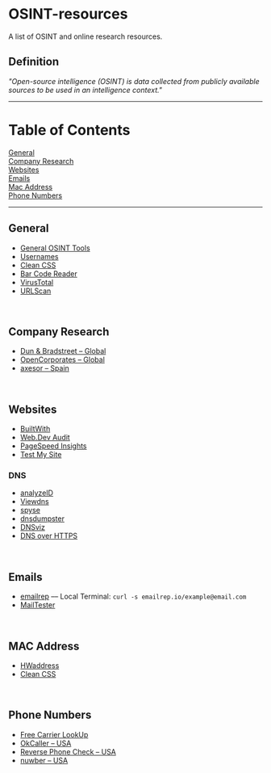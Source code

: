 # OSINT-resources
A list of OSINT and online research resources.

## Definition
_"Open-source intelligence (OSINT) is data collected from publicly available sources to be used in an intelligence context."_

***

# Table of Contents
[General](#general)  
[Company Research](#company)  
[Websites](#dns)  
[Emails](#email) <br>
[Mac Address](#mac) <br>
[Phone Numbers](#phone) 

***

<a name="general"/>

## General

* [General OSINT Tools](https://www.aware-online.com/en/osint-tools/)
* [Usernames](https://checkusernames.com/)
* [Clean CSS](https://www.cleancss.com/)
* [Bar Code Reader](https://online-barcode-reader.inliteresearch.com/default.aspx)
* [VirusTotal](https://www.virustotal.com/gui/)
* [URLScan](https://urlscan.io/)
<br>

<a name="company"/>

## Company Research

* [Dun & Bradstreet – Global](https://www.dnb.com/business-directory.html)
* [OpenCorporates – Global](https://opencorporates.com/)
* [axesor – Spain](https://www.axesor.es/)
<br>

<a name="dns"/>

## Websites

* [BuiltWith](https://builtwith.com/)
* [Web.Dev Audit](https://web.dev/measure/)
* [PageSpeed Insights](https://developers.google.com/speed/pagespeed/insights/)
* [Test My Site](https://www.thinkwithgoogle.com/feature/testmysite/)

### DNS

* [analyzeID](https://analyzeid.com/)
* [Viewdns](https://viewdns.info/)
* [spyse](https://spyse.com/tools)
* [dnsdumpster](https://dnsdumpster.com/)
* [DNSviz](https://dnsviz.net/)
* [DNS over HTTPS](https://netblocks.org/tmp/doh/)
<br>

<a name="email"/>

## Emails

* [emailrep](https://emailrep.io/) –– Local Terminal: ```curl -s emailrep.io/example@email.com```
* [MailTester](https://mailtester.com/testmail.php)
<br>

<a name="mac"/>

## MAC Address

* [HWaddress](https://hwaddress.com/)
* [Clean CSS](https://www.cleancss.com/mac-lookup/)
<br>

<a name="phone"/>

## Phone Numbers

* [Free Carrier LookUp](https://freecarrierlookup.com/)
* [OkCaller – USA](https://www.okcaller.com/)
* [Reverse Phone Check – USA](https://www.reversephonecheck.com/)
* [nuwber – USA](https://nuwber.com/)
<br>
